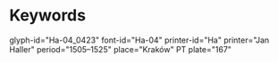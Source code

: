 # Keywords
glyph-id="Ha-04_0423"
font-id="Ha-04"
printer-id="Ha"
printer="Jan Haller"
period="1505–1525"
place="Kraków"
PT plate="167"
